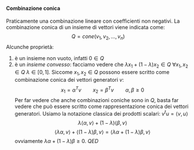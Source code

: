 #### Combinazione conica
Praticamente una combinazione lineare con coefficienti non negativi. La combinazione conica di un insieme di vettori viene indicata come:
$$
Q = cone(v_1,v_2,\dots, v_n) 
$$
Alcunche proprietà:
1. è un insieme non vuoto, infatti $0 \in Q$ 
2. è un _insieme convesso_:
facciamo vedere che $\lambda x_1 + (1-\lambda)x_2 \in Q$ $\forall x_1,x_2 \in Q$ $\lambda \in [0,1]$. Siccome $x_1,x_2 \in Q$ possono essere scritto come combinazione conica dei vettori generatori $v$:
$$
x_1 = \alpha^Tv \qquad x_2 = \beta^Tv \qquad \alpha,\beta \geq 0
$$
Per far vedere che anche combinazioni coniche sono in $Q$, basta far vedere che può essere scritto come rappresentazione conica dei vettori generatori. Usiamo la notazione classica dei prodotti scalari: $v^tu = \langle v,u \rangle$ 
$$
\lambda \langle \alpha, v \rangle + (1-\lambda)\langle \beta, v \rangle
$$
$$
\langle \lambda \alpha, v \rangle + \langle (1-\lambda)\beta, v \rangle = \langle \lambda \alpha + (1-\lambda)\beta, v\rangle
$$
ovviamente $\lambda \alpha + (1-\lambda)\beta \geq 0$. $QED$


